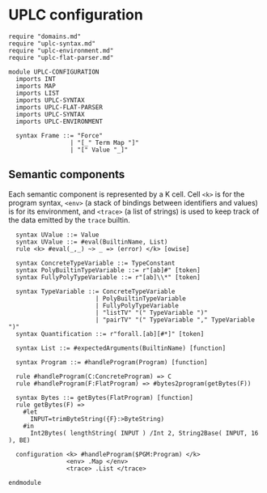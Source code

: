 # UPLC configuration

```k
require "domains.md"
require "uplc-syntax.md"
require "uplc-environment.md"
require "uplc-flat-parser.md"

module UPLC-CONFIGURATION
  imports INT
  imports MAP
  imports LIST
  imports UPLC-SYNTAX
  imports UPLC-FLAT-PARSER
  imports UPLC-SYNTAX
  imports UPLC-ENVIRONMENT

  syntax Frame ::= "Force"
                 | "[_" Term Map "]"
                 | "[" Value "_]"
```

## Semantic components

Each semantic component is represented by a K cell. Cell `<k>` is for
the program syntax, `<env>` (a stack of bindings between identifiers
and values) is for its environment, and `<trace>` (a list of strings)
is used to keep track of the data emitted by the `trace` builtin.

```k
  syntax UValue ::= Value
  syntax UValue ::= #eval(BuiltinName, List)
  rule <k> #eval(_,_) ~> _ => (error) </k> [owise]

  syntax ConcreteTypeVariable ::= TypeConstant
  syntax PolyBuiltinTypeVariable ::= r"[ab]#" [token]
  syntax FullyPolyTypeVariable ::= r"[ab]\\*" [token]

  syntax TypeVariable ::= ConcreteTypeVariable
                        | PolyBuiltinTypeVariable
                        | FullyPolyTypeVariable
                        | "listTV" "(" TypeVariable ")"
                        | "pairTV" "(" TypeVariable "," TypeVariable ")"
  syntax Quantification ::= r"forall.[ab][#*]" [token]

  syntax List ::= #expectedArguments(BuiltinName) [function]

  syntax Program ::= #handleProgram(Program) [function]

  rule #handleProgram(C:ConcreteProgram) => C
  rule #handleProgram(F:FlatProgram) => #bytes2program(getBytes(F))

  syntax Bytes ::= getBytes(FlatProgram) [function]
  rule getBytes(F) =>
    #let
      INPUT=trimByteString({F}:>ByteString)
    #in
      Int2Bytes( lengthString( INPUT ) /Int 2, String2Base( INPUT, 16 ), BE)

  configuration <k> #handleProgram($PGM:Program) </k>
                <env> .Map </env>
                <trace> .List </trace>
```

```k
endmodule
```
